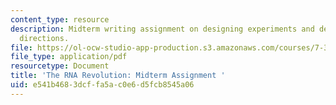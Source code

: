 ```yaml
---
content_type: resource
description: Midterm writing assignment on designing experiments and determining research
  directions.
file: https://ol-ocw-studio-app-production.s3.amazonaws.com/courses/7-342-the-rna-revolution-at-the-frontiers-of-cell-biology-and-molecular-medicine-fall-2016/e541b4683dcffa5ac0e6d5fcb8545a06_MIT7_342F16_Midterm_AW.pdf
file_type: application/pdf
resourcetype: Document
title: 'The RNA Revolution: Midterm Assignment '
uid: e541b468-3dcf-fa5a-c0e6-d5fcb8545a06
---
```

